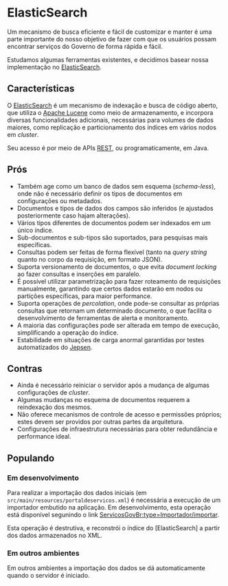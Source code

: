 # ElasticSearch

Um mecanismo de busca eficiente e fácil de customizar e manter é uma parte importante do nosso objetivo de fazer com que os usuários possam encontrar serviços do Governo de forma rápida e fácil.

Estudamos algumas ferramentas existentes, e decidimos basear nossa implementação no [ElasticSearch][ES].

## Características

O [ElasticSearch][ES] é um mecanismo de indexação e busca de código aberto, que utiliza o [Apache Lucene][LUCENE] como meio de armazenamento, e incorpora diversas funcionalidades adicionais, necessárias para volumes de dados maiores, como replicação e particionamento dos índices em vários nodos em _cluster_.

Seu acesso é por meio de APIs [REST][REST], ou programaticamente, em Java.

## Prós

* Também age como um banco de dados sem esquema (_schema-less_), onde não é necessário definir os tipos de documentos em configurações ou metadados.
* Documentos e tipos de dados dos campos são inferidos (e ajustados posteriormente caso hajam alterações).
* Vários tipos diferentes de documentos podem ser indexados em um único índice.
* Sub-documentos e sub-tipos são suportados, para pesquisas mais específicas.
* Consultas podem ser feitas de forma flexível (tanto na _query string_ quanto no corpo da requisição, em formato JSON).
* Suporta versionamento de documentos, o que evita _document locking_ ao fazer consultas e inserções em paralelo.
* É possível utilizar parametrização para fazer roteamento de requisições manualmente, garantindo que certos dados estarão em nodos ou partições específicas, para maior performance.
* Suporta operações de _percolation_, onde pode-se consultar as próprias consultas que retornam um determinado documento, o que facilita o desenvolvimento de ferramentas de alerta e monitoramento.
* A maioria das configurações pode ser alterada em tempo de execução, simplificando a operação do índice.
* Estabilidade em situações de carga anormal garantidas por testes automatizados do [Jepsen][JEPSEN].

## Contras

* Ainda é necessário reiniciar o servidor após a mudança de algumas configurações de _cluster_.
* Algumas mudanças no esquema de documentos requerem a reindexação dos mesmos.
* Não oferece mecanismos de controle de acesso e permissões próprios; estes devem ser providos por outras partes da arquitetura.
* Configurações de infraestrutura necessárias para obter redundância e performance ideal.

## Populando

### Em desenvolvimento

Para realizar a importação dos dados iniciais (em `src/main/resources/portaldeservicos.xml`) é necessária a execução de um importador embutido na aplicação. Em desenvolvimento, esta operação está disponível segunindo o link [ServicosGovBr:type=Importador/importar](http://localhost:8080/jolokia/exec/ServicosGovBr:type=Importador/importar).

Esta operação é destrutiva, e reconstrói o índice do [ElasticSearch] a partir dos dados armazenados no XML.

### Em outros ambientes

Em outros ambientes a importação dos dados se dá automaticamente quando o servidor é iniciado.

[REST]:http://pt.wikipedia.org/wiki/REST
[ES]:http://www.elasticsearch.org/
[JEPSEN]:https://aphyr.com/posts/317-call-me-maybe-elasticsearch
[SOLR-ES1]:http://solr-vs-elasticsearch.com/
[SOLR-ES2]:http://stackoverflow.com/questions/10213009/solr-vs-elasticsearch
[LUCENE]:http://lucene.apache.org/
